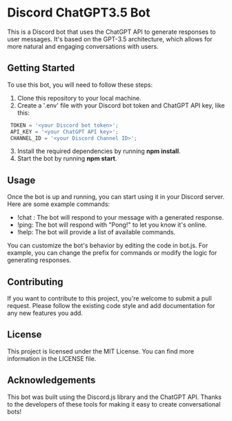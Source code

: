 # Discord ChatGPT3.5 Bot

This is a Discord bot that uses the ChatGPT API to generate responses to user messages. It's based on the GPT-3.5 architecture, which allows for more natural and engaging conversations with users.

## Getting Started

To use this bot, you will need to follow these steps:

1. Clone this repository to your local machine.
2. Create a '.env' file with your Discord bot token and ChatGPT API key, like this:

```javascript
 TOKEN = '<your Discord bot token>';
 API_KEY = '<your ChatGPT API key>';
 CHANNEL_ID = '<your Discord Channel ID>';
 ```
 
3. Install the required dependencies by running **npm install**.
4. Start the bot by running **npm start**. 
 
## Usage

Once the bot is up and running, you can start using it in your Discord server. Here are some example commands:

- !chat <message>: The bot will respond to your message with a generated response.
- !ping: The bot will respond with "Pong!" to let you know it's online.
- !help: The bot will provide a list of available commands.

You can customize the bot's behavior by editing the code in bot.js. For example, you can change the prefix for commands or modify the logic for generating responses.

## Contributing

If you want to contribute to this project, you're welcome to submit a pull request. Please follow the existing code style and add documentation for any new features you add.

## License

This project is licensed under the MIT License. You can find more information in the LICENSE file.


## Acknowledgements

This bot was built using the Discord.js library and the ChatGPT API. Thanks to the developers of these tools for making it easy to create conversational bots!
